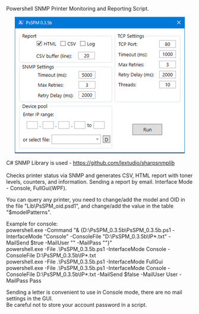 Powershell SNMP Printer Monitoring and Reporting Script. <br>
<p align="center"><img src="https://github.com/ROV-MOAT/PsSPM/blob/main/PsSPM.png"/></p>

C# SNMP Library is used - https://github.com/lextudio/sharpsnmplib <br>
<br>
Checks printer status via SNMP and generates CSV, HTML report with toner levels, counters, and information. Sending a report by email.
Interface Mode - Console, FullGui(WPF). <br>

You can query any printer, you need to change/add the model and OID in the file "Lib\PsSPM_oid.psd1", and change/add the value in the table "$modelPatterns".

Example for console: <br>
powershell.exe -Command "& {D:\PsSPM_0.3.5b\PsSPM_0.3.5b.ps1 -InterfaceMode "Console" -ConsoleFile "D:\PsSPM_0.3.5b\IP\*.txt" -MailSend $true -MailUser "" -MailPass ""}" <br>
powershell.exe -File .\PsSPM_0.3.5b.ps1 -InterfaceMode Console -ConsoleFile D:\PsSPM_0.3.5b\IP\*.txt <br>
powershell.exe -File .\PsSPM_0.3.5b.ps1 -InterfaceMode FullGui <br>
powershell.exe -File .\PsSPM_0.3.5b.ps1 -InterfaceMode Console -ConsoleFile D:\PsSPM_0.3.5b\IP\*.txt -MailSend $false -MailUser User -MailPass Pass <br>

Sending a letter is convenient to use in Console mode, there are no mail settings in the GUI. <br>
Be careful not to store your account password in a script.
